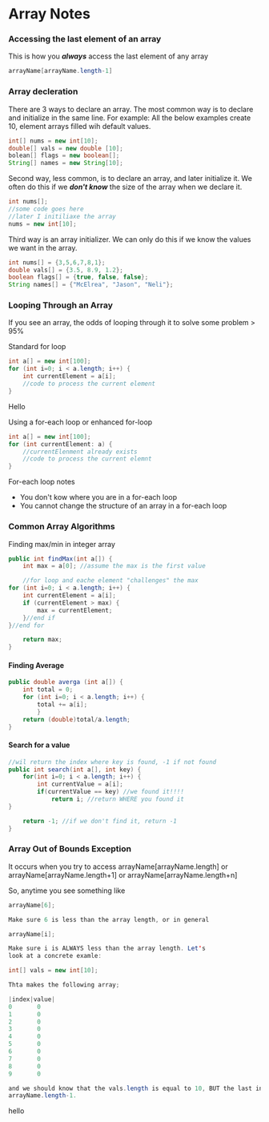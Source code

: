 # Array Notes 

### Accessing the last element of an array 

This is how you ***always*** access the last element of any array

```java
arrayName[arrayName.length-1]
```

### Array decleration 

There are 3 ways to declare an array. The most common way is to declare and 
initialize in the same line. For example: All the below examples create 10, element 
arrays filled wih default values. 


```Java
int[] nums = new int[10];
double[] vals = new double [10];
bolean[] flags = new boolean[];
String[] names = new String[10];
```

Second way, less common, is to declare an array, and later initialize it. We often do
this if we ***don't know*** the size of the array when we declare it. 

```Java
int nums[];
//some code goes here
//later I initiliaxe the array 
nums = new int[10]; 
```

Third way is an array initializer. We can only do this if we know the values 
we want in the array. 

```Java
int nums[] = {3,5,6,7,8,1};
double vals[] = {3.5, 8.9, 1.2};
boolean flags[] = {true, false, false};
String names[] = {"McElrea", "Jason", "Neli"}; 
```

### Looping Through an Array 

If you see an array, the odds of looping through it to solve some problem > 95% 

Standard for loop 

```Java 
int a[] = new int[100];
for (int i=0; i < a.length; i++) {
    int currentElement = a[i]; 
    //code to process the current element 
}
```

Hello

Using a for-each loop or enhanced for-loop 

```Java 
int a[] = new int[100];
for (int currentElement: a) {
    //currentElenment already exists
    //code to process the current elemnt 
}
```

For-each loop notes 

 - You don't kow where you are in a for-each loop
 - You cannot change the structure of an array in a for-each loop 

### Common Array Algorithms 

Finding max/min in integer array 

```Java 
public int findMax(int a[]) {
    int max = a[0]; //assume the max is the first value 

    //for loop and eache element "challenges" the max
for (int i=0; i < a.length; i++) {
    int currentElement = a[i];
    if (currentElement > max) { 
        max = currentElement;
    }//end if
}//end for 

    return max;
}
```

#### Finding Average 

```Java 
public double averga (int a[]) {
    int total = 0;
    for (int i=0; i < a.length; i++) {
        total += a[i];
        }
    return (double)total/a.length; 
}
```

#### Search for a value 

```Java 
//wil return the index where key is found, -1 if not found 
public int search(int a[], int key) {
    for(int i=0; i < a.length; i++) {
        int currentValue = a[i];
        if(currentValue == key) //we found it!!!!
            return i; //return WHERE you found it
}

    return -1; //if we don't find it, return -1
}
```

### Array Out of Bounds Exception

It occurs when you try to access 
arrayName[arrayName.length] or
arrayName[arrayName.length+1] or
arrayName[arrayName.length+n]

So, anytime you see something like 

```Java 
arrayName[6];

Make sure 6 is less than the array length, or in general 

arrayName[i];

Make sure i is ALWAYS less than the array length. Let's 
look at a concrete examle:

int[] vals = new int[10];

Thta makes the following array; 

|index|value|
0       0
1       0
2       0
3       0
4       0
5       0
6       0
7       0
8       0
9       0

and we should know that the vals.length is equal to 10, BUT the last index is euqal to 9. or in general,
arrayName.length-1. 
``` 

hello 



